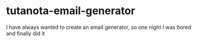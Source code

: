 # tutanota-email-generator
I have always wanted to create an email generator, so one night I was bored and finally did it
